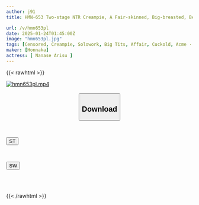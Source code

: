 ```yaml
---
author: j91
title: HMN-653 Two-stage NTR Creampie, A Fair-skinned, Big-breasted, Beautiful Wife, Nanase Alice, Is Captivated By The Perverted Fingering Technique Of Her Husband's Boss, Whom She Hates... She Has Fallen Into The Swamp Of Adultery

url: /v/hmn653pl
date: 2025-01-24T01:45:00Z
image: "hmn653pl.jpg"
tags: [Censored, Creampie, Solowork, Big Tits, Affair, Cuckold, Acme · Orgasm	]
maker: [Honnaka]
actress: [ Nanase Arisu ]
---
```



{{< rawhtml >}}

<div class="video" data-videoid="AqoRyqoM8gsXYx6">
    <a href="javascript:;">
        <img src="/v/hmn653pl/hmn653pl.jpg" width="WIDTH" height="HEIGHT" alt="hmn653pl.mp4" loading="lazy">
    </a>
</div>

<script type="text/javascript" src="https://j91.asia/asset/on-demand-st.js"></script>

<br>
  <link rel="stylesheet" href="https://j91.asia/asset/bs5.css">
  
  <center>
  <button class="btn btn-primary" type="button" data-bs-toggle="collapse" data-bs-target=".multi-collapse" aria-expanded="false" aria-controls="multiCollapseExample1 multiCollapseExample2"><h2>Download</h2></button></center>
</p>
<div class="row">
  <div class="col">
    <div class="collapse multi-collapse" id="multiCollapseExample1">
      <div class="card card-body">
	      	      <br>
<div class="buttons">  
<p><a href="/v/hmn653pl/st.html" target="_blank"><button class="btn-hover color-3"><i class="fa fa-download"></i> ST</button></a></p></div>
    </div>
  </div>
</div>
  <div class="col">
    <div class="collapse multi-collapse" id="multiCollapseExample2">
      <div class="card card-body">
	      <br>
<div class="buttons">
<p><a href="/v/hmn653pl/sw.html" target="_blank"><button class="btn-hover color-2"><i class="fa fa-download"></i> SW</button></a></p></div>
<br><br>
      </div>
    </div>
  </div>
</div>

{{< /rawhtml >}}